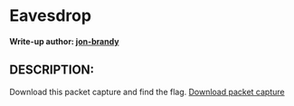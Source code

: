 # Eavesdrop
#### Write-up author: [jon-brandy]()
## DESCRIPTION:
Download this packet capture and find the flag.
[Download packet capture]()
